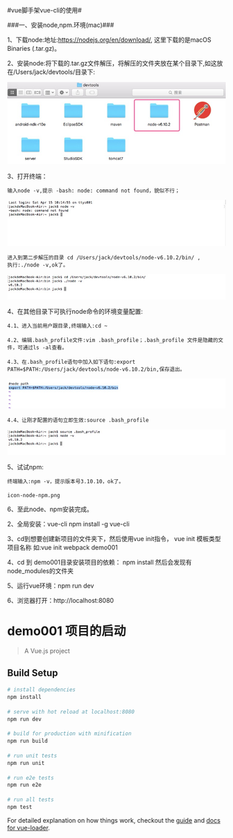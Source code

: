 #vue脚手架vue-cli的使用#

###一、安装node,npm.环境(mac)###

1、下载node:地址:https://nodejs.org/en/download/, 这里下载的是macOS Binaries (.tar.gz)。

2、安装node:将下载的.tar.gz文件解压，将解压的文件夹放在某个目录下,如这放在/Users/jack/devtools/目录下:

![image](https://github.com/jiekekeji/MVueWebpack/blob/master/demo001/preview/icon-install-dir.png)

3、打开终端：

    输入node -v,提示 -bash: node: command not found，貌似不行；
    
![image](https://github.com/jiekekeji/MVueWebpack/blob/master/demo001/preview/icon-command-node.png)    
     
    进入到第二步解压的目录 cd /Users/jack/devtools/node-v6.10.2/bin/ ,
    执行:./node -v,ok了。
    
![image](https://github.com/jiekekeji/MVueWebpack/blob/master/demo001/preview/icon-command-v.png)     
    
4、在其他目录下可执行node命令的环境变量配置:
   
    4.1、进入当前用户跟目录,终端输入:cd ~
    
    4.2、编辑.bash_profile文件:vim .bash_profile；.bash_profile 文件是隐藏的文件，可通过ls -al查看。
    
    4.3、在.bash_profile语句中加入如下语句:export PATH=$PATH:/Users/jack/devtools/node-v6.10.2/bin,保存退出。
    
![image](https://github.com/jiekekeji/MVueWebpack/blob/master/demo001/preview/icon-node-path.png)      
    
    4.4、让刚才配置的语句立即生效:source .bash_profile 
    
![image](https://github.com/jiekekeji/MVueWebpack/blob/master/demo001/preview/icon-node-path-ok.png)      

5、试试npm:
    
    终端输入:npm -v，提示版本号3.10.10，ok了。
    
    icon-node-npm.png
     
6、至此node、npm安装完成。




2、全局安装：vue-cli
   npm install -g vue-cli

3、cd到想要创建新项目的文件夹下，然后使用vue init指令，
   vue init 模板类型 项目名称
   如:vue init webpack demo001

4、cd 到 demo001目录安装项目的依赖：
   npm install
   然后会发现有 node_modules的文件夹

5、运行vue环境：npm run dev

6、浏览器打开：http://localhost:8080


# demo001 项目的启动

> A Vue.js project

## Build Setup

``` bash
# install dependencies
npm install

# serve with hot reload at localhost:8080
npm run dev

# build for production with minification
npm run build

# run unit tests
npm run unit

# run e2e tests
npm run e2e

# run all tests
npm test
```

For detailed explanation on how things work, checkout the [guide](http://vuejs-templates.github.io/webpack/) and [docs for vue-loader](http://vuejs.github.io/vue-loader).
